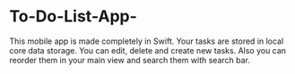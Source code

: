 # To-Do-List-App-
This mobile app is made completely in Swift. Your tasks are stored in local core data storage. You can edit, delete and create new tasks. Also you can reorder them in your main view and search them with search bar. 
